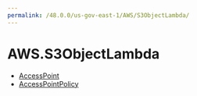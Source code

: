```yaml
---
permalink: /48.0.0/us-gov-east-1/AWS/S3ObjectLambda/
---
```


# AWS.S3ObjectLambda



* [AccessPoint](AccessPoint.md)
* [AccessPointPolicy](AccessPointPolicy.md)